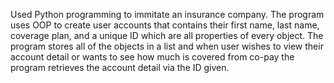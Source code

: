 Used Python programming to immitate an insurance company. The program uses OOP to create user accounts that contains their first name, last name, coverage plan, and a unique ID which are all properties of every object. The program stores all of the objects in a list and when user wishes to view their account detail or wants to see how much is covered from co-pay the program retrieves the account detail via the ID given.
